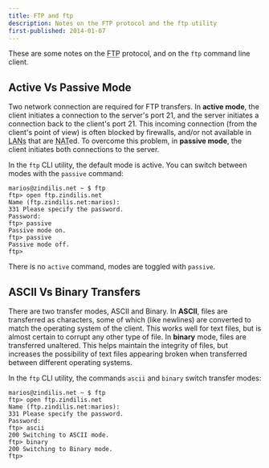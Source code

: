 ```yaml
---
title: FTP and ftp
description: Notes on the FTP protocol and the ftp utility
first-published: 2014-01-07
---
```


These are some notes on the <abbr title='File Transfer Protocol'>FTP</abbr> 
protocol, and on the `ftp` command line client.

Active Vs Passive Mode
----------------------

Two network connection are required for FTP transfers. In **active 
mode**, the client initiates a connection to the server's port 21, and 
the server initiates a connection back to the client's port 21. This 
incoming connection (from the client's point of view) is often blocked 
by firewalls, and/or not available in <abbr title="Local Area Network">
LANs</abbr> that are <abbr title="Network Address Translation">NAT</abbr>ed. 
To overcome this problem, in **passive mode**, the client initiates 
both connections to the server.

In the `ftp` CLI utility, the default mode is active. You can switch 
between modes with the `passive` command:

    marios@zindilis.net ~ $ ftp
    ftp> open ftp.zindilis.net
    Name (ftp.zindilis.net:marios): 
    331 Please specify the password.
    Password: 
    ftp> passive
    Passive mode on.
    ftp> passive
    Passive mode off.
    ftp> 

There is no `active` command, modes are toggled with `passive`.

ASCII Vs Binary Transfers
-------------------------

There are two transfer modes, ASCII and Binary. In **ASCII**, files are 
transferred as characters, some of which (like newlines) are converted 
to match the operating system of the client. This works well for text 
files, but is almost certain to corrupt any other type of file. In 
**binary** mode, files are transferred unaltered. This helps maintain 
the integrity of files, but increases the possibility of text files 
appearing broken when transferred between different operating systems. 

In the `ftp` CLI utility, the commands `ascii` and `binary` switch 
transfer modes:

    marios@zindilis.net ~ $ ftp
    ftp> open ftp.zindilis.net
    Name (ftp.zindilis.net:marios): 
    331 Please specify the password.
    Password:
    ftp> ascii
    200 Switching to ASCII mode.
    ftp> binary
    200 Switching to Binary mode.
    ftp> 

